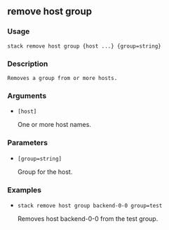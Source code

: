 ## remove host group

### Usage

`stack remove host group {host ...} {group=string}`

### Description


	Removes a group from or more hosts.

	

### Arguments

* `[host]`

   One or more host names.


### Parameters
* `[group=string]`

   Group for the host.

### Examples

* `stack remove host group backend-0-0 group=test`

   Removes host backend-0-0 from the test group.



